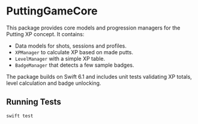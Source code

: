 # PuttingGameCore

This package provides core models and progression managers for the Putting XP concept. It contains:

- Data models for shots, sessions and profiles.
- `XPManager` to calculate XP based on made putts.
- `LevelManager` with a simple XP table.
- `BadgeManager` that detects a few sample badges.

The package builds on Swift 6.1 and includes unit tests validating XP totals, level calculation and badge unlocking.

## Running Tests

```
swift test
```

